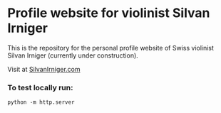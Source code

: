 # Profile website for violinist Silvan Irniger

This is the repository for the personal profile website of Swiss violinist Silvan Irniger (currently under construction).

Visit at [SilvanIrniger.com](http://www.SilvanIrniger.com)

### To test locally run:
`python -m http.server`